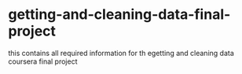 # getting-and-cleaning-data-final-project
this contains all required information for th egetting and cleaning data coursera final project
